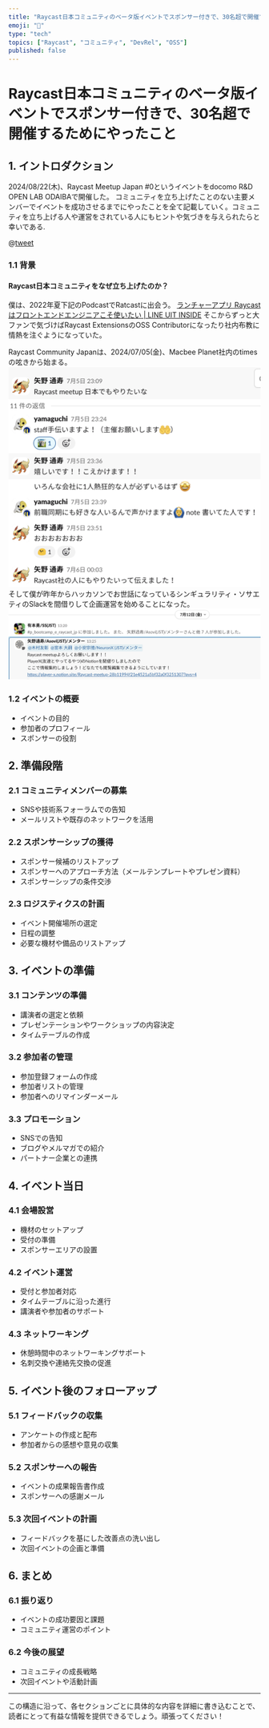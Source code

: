```yaml
---
title: "Raycast日本コミュニティのベータ版イベントでスポンサー付きで、30名超で開催するためにやったこと"
emoji: "👏"
type: "tech"
topics: ["Raycast", "コミュニティ", "DevRel", "OSS"]
published: false
---
```


# Raycast日本コミュニティのベータ版イベントでスポンサー付きで、30名超で開催するためにやったこと

## 1. イントロダクション

2024/08/22(木)、Raycast Meetup Japan #0というイベントをdocomo R&D OPEN LAB ODAIBAで開催した。
コミュニティを立ち上げたことのない主要メンバーでイベントを成功させるまでにやったことを全て記載していく。コミュニティを立ち上げる人や運営をされている人にもヒントや気づきを与えられたらと幸いである.

@[tweet](https://x.com/nagauta_jp/status/1826747296262095346)

### 1.1 背景
#### Raycast日本コミュニティをなぜ立ち上げたのか？
僕は、2022年夏下記のPodcastでRatcastに出会う。
[ランチャーアプリ Raycast はフロントエンドエンジニアこそ使いたい | LINE UIT INSIDE](https://uit-inside.linecorp.com/episode/114)
そこからずっと大ファンで気づけばRaycast ExtensionsのOSS Contributorになったり社内布教に情熱を注ぐようになっていた。

Raycast Community Japanは、2024/07/05(金)、Macbee Planet社内のtimesの呟きから始まる。
![](/images/how-to-host-beta-event/meetup-0-slack0.png)
そして僕が昨年からハッカソンでお世話になっているシンギュラリティ・ソサエティのSlackを間借りして企画運営を始めることになった。
![](/images/how-to-host-beta-event/meetup-0-slack1.png)

### 1.2 イベントの概要
-  イベントの目的
-  参加者のプロフィール
-  スポンサーの役割

## 2. 準備段階

### 2.1 コミュニティメンバーの募集
-  SNSや技術系フォーラムでの告知
-  メールリストや既存のネットワークを活用

### 2.2 スポンサーシップの獲得
-  スポンサー候補のリストアップ
-  スポンサーへのアプローチ方法（メールテンプレートやプレゼン資料）
-  スポンサーシップの条件交渉

### 2.3 ロジスティクスの計画
-  イベント開催場所の選定
-  日程の調整
-  必要な機材や備品のリストアップ

## 3. イベントの準備

### 3.1 コンテンツの準備
-  講演者の選定と依頼
-  プレゼンテーションやワークショップの内容決定
-  タイムテーブルの作成

### 3.2 参加者の管理
-  参加登録フォームの作成
-  参加者リストの管理
-  参加者へのリマインダーメール

### 3.3 プロモーション
-  SNSでの告知
-  ブログやメルマガでの紹介
-  パートナー企業との連携

## 4. イベント当日

### 4.1 会場設営
-  機材のセットアップ
-  受付の準備
-  スポンサーエリアの設置

### 4.2 イベント運営
-  受付と参加者対応
-  タイムテーブルに沿った進行
-  講演者や参加者のサポート

### 4.3 ネットワーキング
-  休憩時間中のネットワーキングサポート
-  名刺交換や連絡先交換の促進

## 5. イベント後のフォローアップ

### 5.1 フィードバックの収集
-  アンケートの作成と配布
-  参加者からの感想や意見の収集

### 5.2 スポンサーへの報告
-  イベントの成果報告書作成
-  スポンサーへの感謝メール

### 5.3 次回イベントの計画
-  フィードバックを基にした改善点の洗い出し
-  次回イベントの企画と準備

## 6. まとめ

### 6.1 振り返り
-  イベントの成功要因と課題
-  コミュニティ運営のポイント

### 6.2 今後の展望
-  コミュニティの成長戦略
-  次回イベントや活動計画

---

この構造に沿って、各セクションごとに具体的な内容を詳細に書き込むことで、読者にとって有益な情報を提供できるでしょう。頑張ってください！